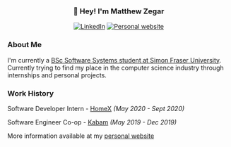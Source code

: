 <h3 align="center">👋 Hey! I'm Matthew Zegar</h3>

<p align="center">
  <a href="https://www.linkedin.com/in/matthewzegar/" target="_blank"><img src="https://img.shields.io/badge/linkedin-%230077B5.svg?&style=for-the-badge&logo=linkedin&logoColor=white" alt="LinkedIn"></a>
  <a href="https://mzegar.github.io/" target="_blank"><img src="https://img.shields.io/badge/personal website-web-%23.svg?&style=for-the-badge&logo=&logoColor=white%22" alt="Personal website"></a>
</p>

### About Me

I'm currently a [BSc Software Systems student at Simon Fraser University](https://www.sfu.ca/computing/prospective-students/undergraduate-students/programs/degree-programs/softwaresystems.html). Currently trying to find my place in the computer science industry through internships and personal projects.

### Work History

Software Developer Intern - [HomeX](https://homex.com/) *(May 2020 - Sept 2020)*

Software Engineer Co-op - [Kabam](https://kabam.com/) *(May 2019 - Dec 2019)*

More information available at my [personal website](https://mzegar.github.io/)
